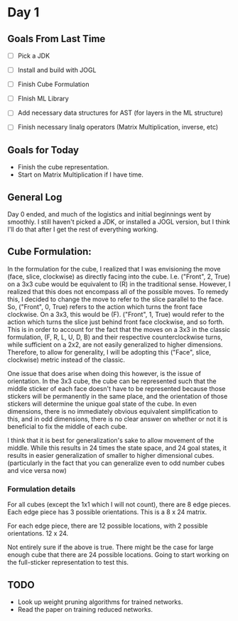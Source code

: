 # Day 1 

## Goals From Last Time
- [ ] Pick a JDK
- [ ] Install and build with JOGL
- [ ] Finish Cube Formulation
- [ ] FInish ML Library
- [ ] Add necessary data structures for AST (for layers in the ML structure)
- [ ] Finish necessary linalg operators (Matrix Multiplication, inverse, etc)


## Goals for Today
- Finish the cube representation.
- Start on Matrix Multiplication if I have time.

## General Log
Day 0 ended, and much of the logistics and initial beginnings went by smoothly. I still haven't picked a JDK, or installed a JOGL version, but I think I'll do that after I get the rest of everything working. 


## Cube Formulation:
In the formulation for the cube, I realized that I was envisioning the move (face, slice, clockwise) as directly facing into the cube. I.e. ("Front", 2, True) on a 3x3 cube would be equivalent to (R) in the traditional sense. However, I realized that this does not encompass all of the possible moves. To remedy this, I decided to change the move to refer to the slice parallel to the face. So, ("Front", 0, True) refers to the action which turns the front face clockwise. On a 3x3, this would be (F).  ("Front", 1, True) would refer to the action which turns the slice just behind front face clockwise, and so forth. This is in order to account for the fact that the moves on a 3x3 in the classic formulation, (F, R, L, U, D, B) and their respective counterclockwise turns, while sufficient on a 2x2, are not easily generalized to higher dimensions. Therefore, to allow for generality, I will be adopting this ("Face", slice, clockwise) metric instead of the classic. 

One issue that does arise when doing this however, is the issue of orientation. In the 3x3 cube, the cube can be represented such that the middle sticker of each face doesn't have to be represented because those stickers will be permanently in the same place, and the orientation of those stickers will determine the unique goal state of the cube. In even dimensions, there is no immediately obvious equivalent simplification to this, and in odd dimensions, there is no clear answer on whether or not it is beneficial to fix the middle of each cube. 

I think that it is best for generalization's sake to allow movement of the middle. While this results in 24 times the state space, and 24 goal states, it results in easier generalization of smaller to higher dimensional cubes. (particularly in the fact that you can generalize even to odd number cubes and vice versa now)

### Formulation details
For all cubes (except the 1x1 which I will not count), there are 8 edge pieces. Each edge piece has 3 possible orientations. This is a 8 x 24 matrix.

For each edge piece, there are 12 possible locations, with 2 possible orientations. 
12 x 24. 

Not entirely sure if the above is true. There might be the case for large enough cube that there are 24 possible locations. Going to start working on the full-sticker representation to test this. 



## TODO
- Look up weight pruning algorithms for trained networks.
- Read the paper on training reduced networks.

